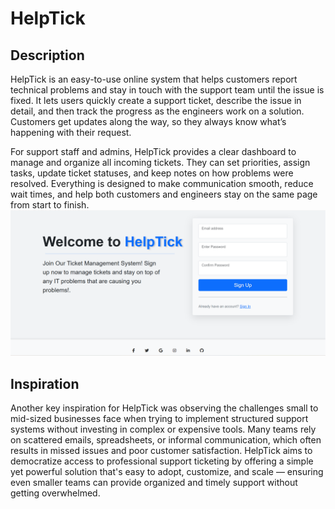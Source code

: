 # HelpTick #

## Description ##

HelpTick is an easy-to-use online system that helps customers report technical problems and stay in touch with the support team until the issue is fixed. It lets users quickly create a support ticket, describe the issue in detail, and then track the progress as the engineers work on a solution. Customers get updates along the way, so they always know what’s happening with their request.

For support staff and admins, HelpTick provides a clear dashboard to manage and organize all incoming tickets. They can set priorities, assign tasks, update ticket statuses, and keep notes on how problems were resolved. Everything is designed to make communication smooth, reduce wait times, and help both customers and engineers stay on the same page from start to finish.
![Register Page/Home Page](./static/image/readme/registerpage.png)

## Inspiration 

Another key inspiration for HelpTick was observing the challenges small to mid-sized businesses face when trying to implement structured support systems without investing in complex or expensive tools. Many teams rely on scattered emails, spreadsheets, or informal communication, which often results in missed issues and poor customer satisfaction. HelpTick aims to democratize access to professional support ticketing by offering a simple yet powerful solution that's easy to adopt, customize, and scale — ensuring even smaller teams can provide organized and timely support without getting overwhelmed.

